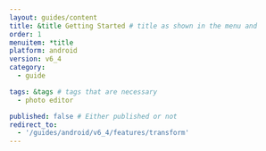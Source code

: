 ```yaml
---
layout: guides/content
title: &title Getting Started # title as shown in the menu and 
order: 1
menuitem: *title
platform: android
version: v6_4
category: 
  - guide

tags: &tags # tags that are necessary
  - photo editor 

published: false # Either published or not 
redirect_to:
  - '/guides/android/v6_4/features/transform'
---
```

